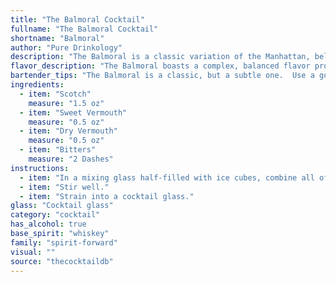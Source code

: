 ```yaml
---
title: "The Balmoral Cocktail"
fullname: "The Balmoral Cocktail"
shortname: "Balmoral"
author: "Pure Drinkology"
description: "The Balmoral is a classic variation of the Manhattan, belonging to the esteemed family of whiskey-based cocktails. While its exact origins remain shrouded in mystery, it's likely to have emerged in the early 20th century, possibly named after the iconic Scottish castle. "
flavor_description: "The Balmoral boasts a complex, balanced flavor profile. The smoky depth of Scotch intertwines with the sweetness of sweet vermouth, while dry vermouth adds a subtle dryness. Aromatic bitters provide a touch of complexity, with hints of orange peel and herbal notes. The result is a sophisticated, well-rounded cocktail that's both invigorating and approachable. "
bartender_tips: "The Balmoral is a classic, but a subtle one.  Use a good quality Scotch, and don't skimp on the vermouths.  Chill your ingredients well, especially the vermouths.  A dash of bitters adds complexity, but don't overdo it.  Stir, don't shake, to keep the cocktail smooth.  Garnish with an orange twist for a classic touch. "
ingredients:
  - item: "Scotch"
    measure: "1.5 oz"
  - item: "Sweet Vermouth"
    measure: "0.5 oz"
  - item: "Dry Vermouth"
    measure: "0.5 oz"
  - item: "Bitters"
    measure: "2 Dashes"
instructions:
  - item: "In a mixing glass half-filled with ice cubes, combine all of the ingredients."
  - item: "Stir well."
  - item: "Strain into a cocktail glass."
glass: "Cocktail glass"
category: "cocktail"
has_alcohol: true
base_spirit: "whiskey"
family: "spirit-forward"
visual: ""
source: "thecocktaildb"
---
```


